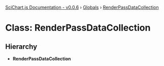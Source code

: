 [SciChart.js Documentation - v0.0.6](../README.md) › [Globals](../globals.md) › [RenderPassDataCollection](renderpassdatacollection.md)

# Class: RenderPassDataCollection

## Hierarchy

* **RenderPassDataCollection**
